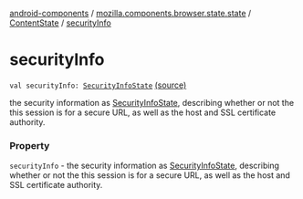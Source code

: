 [android-components](../../index.md) / [mozilla.components.browser.state.state](../index.md) / [ContentState](index.md) / [securityInfo](./security-info.md)

# securityInfo

`val securityInfo: `[`SecurityInfoState`](../-security-info-state/index.md) [(source)](https://github.com/mozilla-mobile/android-components/blob/master/components/browser/state/src/main/java/mozilla/components/browser/state/state/ContentState.kt#L46)

the security information as [SecurityInfoState](../-security-info-state/index.md),
describing whether or not the this session is for a secure URL, as well
as the host and SSL certificate authority.

### Property

`securityInfo` - the security information as [SecurityInfoState](../-security-info-state/index.md),
describing whether or not the this session is for a secure URL, as well
as the host and SSL certificate authority.